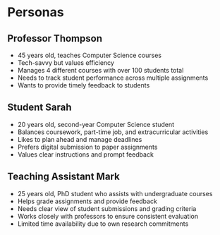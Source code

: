 # Personas

## Professor Thompson
- 45 years old, teaches Computer Science courses
- Tech-savvy but values efficiency
- Manages 4 different courses with over 100 students total
- Needs to track student performance across multiple assignments
- Wants to provide timely feedback to students

## Student Sarah
- 20 years old, second-year Computer Science student
- Balances coursework, part-time job, and extracurricular activities
- Likes to plan ahead and manage deadlines
- Prefers digital submission to paper assignments
- Values clear instructions and prompt feedback

## Teaching Assistant Mark
- 25 years old, PhD student who assists with undergraduate courses
- Helps grade assignments and provide feedback
- Needs clear view of student submissions and grading criteria
- Works closely with professors to ensure consistent evaluation
- Limited time availability due to own research commitments